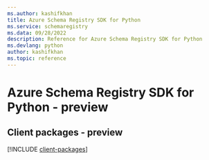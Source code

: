 ```yaml
---
ms.author: kashifkhan
title: Azure Schema Registry SDK for Python
ms.service: schemaregistry
ms.data: 09/28/2022
description: Reference for Azure Schema Registry SDK for Python
ms.devlang: python
author: kashifkhan
ms.topic: reference
---
```

# Azure Schema Registry SDK for Python - preview

## Client packages - preview
[!INCLUDE [client-packages](schema-registry-client-index.md)]